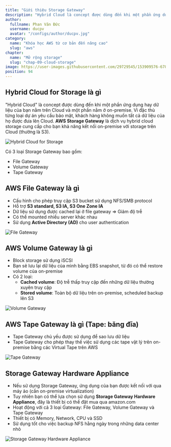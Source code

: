 ```yaml
---
title: "Giới thiệu Storage Gateway"
description: "Hybrid Cloud là concept được dùng đến khi một phần ứng dụng hay dữ liệu của bạn nằm trên Cloud và một phần nằm ở on-premise. Vì đặc thù từng loại dự án yêu cầu bảo mật, khách hàng không muốn tất cả dữ liệu của họ được đưa lên Cloud. AWS Storage Gateway là dịch vụ hybrid cloud storage cung cấp cho bạn khả năng kết nối on-premise với storage trên Cloud (S3)."
author:
  fullname: Phan Văn Đức
  username: ducpv
  avatar: "/configs/author/ducpv.jpg"
category:
  name: "Khóa học AWS từ cơ bản đến nâng cao"
  slug: "aws"
chapter:
  name: "Mở rộng storage"
  slug: "chap-09-cloud-storage"
image: https://user-images.githubusercontent.com/29729545/153909576-6789f647-f2f9-4d0a-bf19-993e0aec4404.png
position: 94
---
```


## Hybrid Cloud for Storage là gì

"Hybrid Cloud" là concept được dùng đến khi một phần ứng dụng hay dữ liệu của bạn nằm trên Cloud và một phần nằm ở on-premise. Vì đặc thù từng loại dự án yêu cầu bảo mật, khách hàng không muốn tất cả dữ liệu của họ được đưa lên Cloud. **AWS Storage Gateway** là dịch vụ hybrid cloud storage cung cấp cho bạn khả năng kết nối on-premise với storage trên Cloud (thường là S3).

![Hybrid Cloud for Storage](https://d1.awsstatic.com/pdp-how-it-works-assets/product-page-diagram_AWS-Storage-Gateway_HIW@2x.6df96d96cdbaa61ed3ce935262431aabcfb9e52d.png)

Có 3 loại Storage Gateway bao gồm:

- File Gateway
- Volume Gateway
- Tape Gateway

## AWS File Gateway là gì

- Cấu hình cho phép truy cập S3 bucket sử dụng NFS/SMB protocol
- Hỗ trợ **S3 standard, S3 IA, S3 One Zone IA**
- Dữ liệu sử dụng được cached lại ở file gateway => Giảm độ trễ
- Có thể mounted nhiều server khác nhau
- Sử dụng **Active Directory (AD)** cho user authentication

![File Gateway](https://user-images.githubusercontent.com/29729545/153909576-6789f647-f2f9-4d0a-bf19-993e0aec4404.png)

## AWS Volume Gateway là gì

- Block storage sử dụng iSCSI
- Bạn sẽ lưu lại dữ liệu của mình bằng EBS snapshot, từ đó có thể restore volume của on-premise
- Có 2 loại:
  - **Cached volume**: Độ trễ thấp truy cập đến những dữ liệu thường xuyên truy cập
  - **Stored volume**: Toàn bộ dữ liệu trên on-premise, scheduled backup lên S3

![Volume Gateway](https://user-images.githubusercontent.com/29729545/154086310-497a2c10-cfcf-4170-9547-5911854ae7ad.png)

## AWS Tape Gateway là gì (Tape: băng đĩa)

- Tape Gateway chủ yếu được sử dụng để sao lưu dữ liệu
- Tape Gateway cho phép thay thế việc sử dụng các tape vật lý trên on-premise bằng các Virtual Tape trên AWS

![Tape Gateway](<https://d1.awsstatic.com/product-marketing/Product-Page-Diagram_Tape-Gateway_HIW%402x%20(2).5ba3326ea93003722acc487804a34971613ec3c1.png>)

## Storage Gateway Hardware Appliance

- Nếu sử dụng Storage Gateway, ứng dụng của bạn được kết nối với qua máy ảo (cần on-premise virtualization)
- Tuy nhiên bạn có thể lựa chọn sử dụng **Storage Gateway Hardware Appliance**, đây là thiết bị có thể đặt mua qua amazon.com
- Hoạt động với cả 3 loại Gateway: File Gateway, Volume Gateway và Tape Gateway
- Thiết bị có Memory, Network, CPU và SSD
- Sử dụng tốt cho việc backup NFS hằng ngày trong những data center nhỏ

![Storage Gateway Hardware Appliance](https://d2908q01vomqb2.cloudfront.net/e1822db470e60d090affd0956d743cb0e7cdf113/2020/08/12/AWS-Storage-Gateway-Hardware-Appliance-photo1.png)
